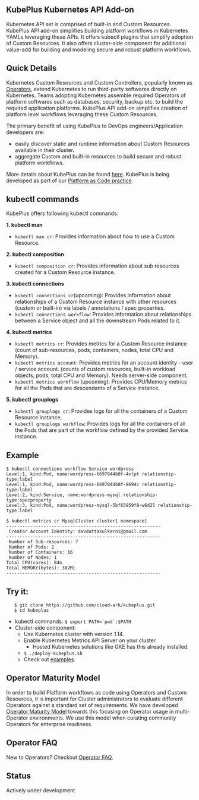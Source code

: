 ## KubePlus Kubernetes API Add-on

Kubernetes API set is comprised of built-in and Custom Resources. KubePlus API add-on simplifies building platform workflows in Kubernetes YAMLs leveraging these APIs. It offers kubectl plugins that simplify adoption of Custom Resources. It also offers cluster-side component for additional value-add for building and modeling secure and robust platform workflows. 


## Quick Details

Kubernetes Custom Resources and Custom Controllers, popularly known as [Operators](https://coreos.com/operators/), extend Kubernetes to run third-party softwares directly on Kubernetes. Teams adopting Kubernetes assemble required Operators of platform softwares such as databases, security, backup etc. to build the required application platforms. KubePlus API add-on simplifies creation of platform level workflows leveraging these Custom Resources.

The primary benefit of using KubePlus to DevOps engineers/Application developers are:

- easily discover static and runtime information about Custom Resources available in their cluster.
- aggregate Custom and built-in resources to build secure and robust platform workflows.

More details about KubePlus can be found [here](./details.rst). KubePlus is being developed as part of our [Platform as Code practice](https://cloudark.io/platform-as-code).


## kubectl commands

KubePlus offers following kubectl commands:

**1. kubectl man**

- ``kubectl man cr``: Provides information about how to use a Custom Resource.

**2. kubectl composition**

- ``kubectl composition cr``: Provides information about sub resources created for a Custom Resource instance.

**3. kubectl connections**

- ``kubectl connections cr``(upcoming): Provides information about relationships of a Custom Resource instance with other resources (custom or built-in) via labels / annotations / spec properties.
- ``kubectl connections workflow``: Provides information about relationships between a Service object and all the downstream Pods related to it.

**4. kubectl metrics**

- ``kubectl metrics cr``: Provides metrics for a Custom Resource instance (count of sub-resources, pods, containers, nodes, total CPU and Memory).
- ``kubectl metrics account``: Provides metrics for an account identity - user / service account. (counts of custom resources, built-in workload objects, pods, total CPU and Memory). Needs server-side component.
- ``kubectl metrics workflow`` (upcoming): Provides CPU/Memory metrics for all the Pods that are descendants of a Service instance. 

**5. kubectl grouplogs**

- ``kubectl grouplogs cr``: Provides logs for all the containers of a Custom Resource instance.
- ``kubectl grouplogs workflow``: Provides logs for all the containers of all the Pods that are part of the workflow defined by the provided Service instance.


## Example

``` 
$ kubectl connections workflow Service wordpress
Level:1, kind:Pod, name:wordpress-6697844b8f-4vlpt relationship-type:label
Level:1, kind:Pod, name:wordpress-6697844b8f-8694c relationship-type:label
Level:2, kind:Service, name:wordpress-mysql relationship-type:specproperty
Level:3, kind:Pod, name:wordpress-mysql-5bf65959f8-w6d25 relationship-type:label

$ kubectl metrics cr MysqlCluster cluster1 namespace1
---------------------------------------------------------- 
 Creator Account Identity: devdattakulkarni@gmail.com
---------------------------------------------------------- 
 Number of Sub-resources: 7
 Number of Pods: 2
 Number of Containers: 16
 Number of Nodes: 1
Total CPU(cores): 84m
Total MEMORY(bytes): 302Mi
----------------------------------------------------------
```

## Try it:

```
   $ git clone https://github.com/cloud-ark/kubeplus.git
   $ cd kubeplus
```
- kubectl commands: ```$ export PATH=`pwd`:$PATH```
- Cluster-side component:
  - Use Kubernetes cluster with version 1.14.
  - Enable Kubernetes Metrics API Server on your cluster.
    - Hosted Kubernetes solutions like GKE has this already installed.
  - ```$ ./deploy-kubeplus.sh```
  - Check out [examples](./examples/moodle-with-presslabs/).


## Operator Maturity Model

In order to build Platform workflows as code using Operators and Custom Resources, it is important for Cluster
administrators to evaluate different Operators against a standard set of requirements. We have developed
[Operator Maturity Model](https://github.com/cloud-ark/kubeplus/blob/master/Guidelines.md) towards this focusing on Operator usage in multi-Operator environments. We use this model when curating community Operators for enterprise readiness. 


## Operator FAQ

New to Operators? Checkout [Operator FAQ](https://github.com/cloud-ark/kubeplus/blob/master/Operator-FAQ.md).


## Status

Actively under development

